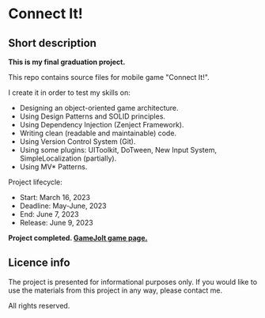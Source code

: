 # Connect It!

## Short description

**This is my final graduation project.**

This repo contains source files for mobile game "Connect It!".

I create it in order to test my skills on:

- Designing an object-oriented game architecture.
- Using Design Patterns and SOLID principles.
- Using Dependency Injection (Zenject Framework).
- Writing clean (readable and maintainable) code.
- Using Version Control System (Git).
- Using some plugins: UIToolkit, DoTween, New Input System, SimpleLocalization (partially).
- Using MV* Patterns.

Project lifecycle:
- Start: March 16, 2023
- Deadline: May-June, 2023
- End: June 7, 2023
- Release: June 9, 2023

**Project completed. [GameJolt game page.](https://gamejolt.com/games/connect-it/813494)**

## Licence info
The project is presented for informational purposes only. If you would like to use the materials from this project in any way, please contact me.

All rights reserved.
